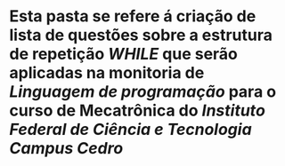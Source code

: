 # Esta pasta se refere á criação de lista de questões sobre a estrutura de repetição ***WHILE*** que serão aplicadas na monitoria de *Linguagem de programação* para o curso de **Mecatrônica** do ***Instituto Federal de Ciência e Tecnologia Campus Cedro***
